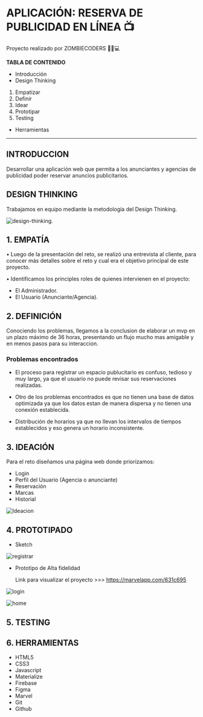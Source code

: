 # APLICACIÓN: RESERVA DE PUBLICIDAD EN LÍNEA 📺

Proyecto realizado por ZOMBIECODERS 🧟‍♀️💻

**TABLA DE CONTENIDO**

- Introducción
- Design Thinking
1. Empatizar
2. Definir
3. Idear
4. Prototipar
5. Testing
- Herramientas

***

## INTRODUCCION

Desarrollar una aplicación web que permita a los anunciantes y agencias de publicidad poder reservar anuncios publicitarios.

## DESIGN THINKING

Trabajamos en equipo mediante la metodología del Design Thinking.

![design-thinking](https://user-images.githubusercontent.com/34355830/47814008-985e3880-dd1a-11e8-98f4-067faa5a16e6.png).

## 1. EMPATÍA

• Luego de la presentación del reto, se realizó una entrevista al cliente, para conocer más detalles sobre el reto y cual era el objetivo principal de este proyecto.

• Identificamos los principles roles de quienes intervienen en el proyecto:

* El Administrador.
* El Usuario (Anunciante/Agencia).

## 2. DEFINICIÓN

Conociendo los problemas, llegamos a la conclusion de elaborar un mvp en un plazo máximo de 36 horas, presentando un flujo mucho mas amigable y en menos pasos para su interaccion.

### **Problemas encontrados**

* El proceso para registrar un espacio publucitario es confuso, tedioso y muy largo, ya que el usuario no puede revisar sus reservaciones realizadas.

* Otro de los problemas encontrados es que no tienen una base de datos optimizada ya que los datos estan de manera dispersa y no tienen una conexión establecida.

* Distribución de horarios ya que no llevan los intervalos de tiempos establecidos y eso genera un horario inconsistente.

## 3. IDEACIÓN

Para el reto diseñamos una página web donde priorizamos:

* Login
* Perfil del Usuario (Agencia o anunciante)
* Reservación
* Marcas
* Historial

![Ideacion](https://user-images.githubusercontent.com/34355830/47816821-1a9e2b00-dd22-11e8-8035-3cde6b488d88.jpeg)

## 4. PROTOTIPADO

* Sketch

![registrar](https://user-images.githubusercontent.com/34355830/50853345-ef524080-134f-11e9-8ef6-350ab4babf37.png)


* Prototipo de Alta fidelidad

    Link para visualizar el proyecto >>> https://marvelapp.com/631c695

![login](https://user-images.githubusercontent.com/34355830/47817520-d3b13500-dd23-11e8-8cec-90bdc790425c.png)

![home](https://user-images.githubusercontent.com/34355830/47817534-e0ce2400-dd23-11e8-8c09-09cbe396654a.png)

## 5. TESTING

## 6. HERRAMIENTAS

* HTML5
* CSS3
* Javascript
* Materialize
* Firebase
* Figma
* Marvel
* Git
* Github